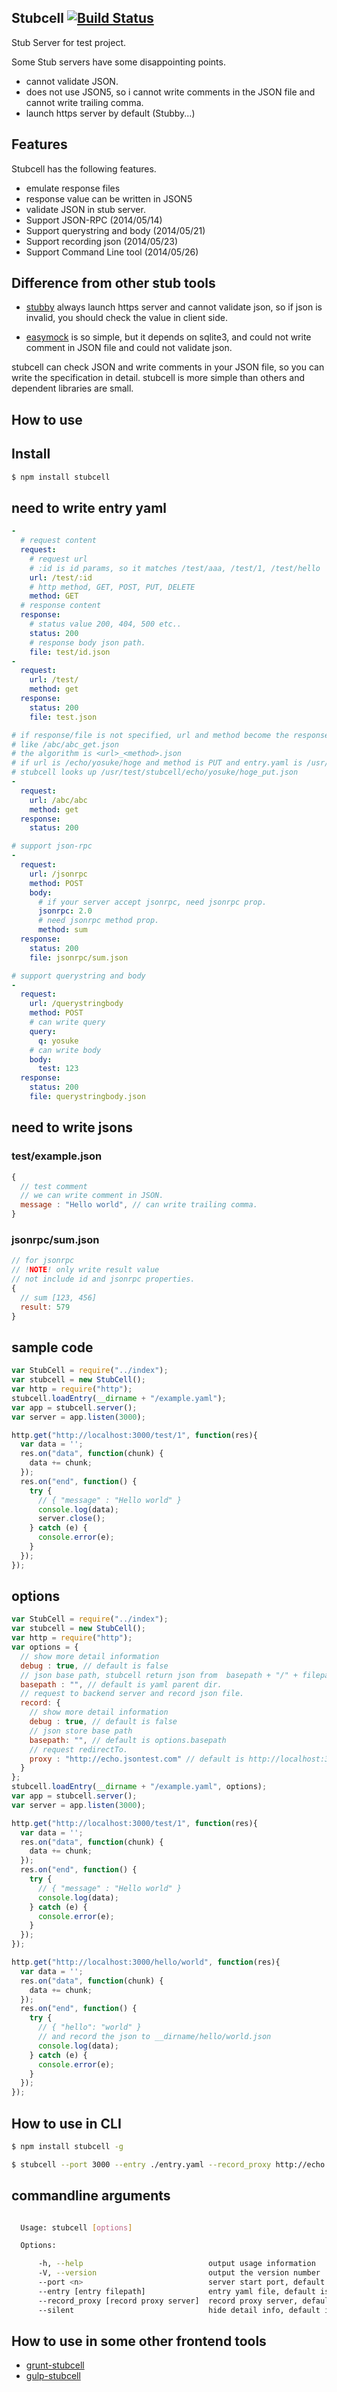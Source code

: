 Stubcell [![Build Status](https://travis-ci.org/yosuke-furukawa/stubcell.svg?branch=master)](https://travis-ci.org/yosuke-furukawa/stubcell)
---------------

Stub Server for test project.


Some Stub servers have some disappointing points.

- cannot validate JSON.
- does not use JSON5, so i cannot write comments in the JSON file and cannot write trailing comma.
- launch https server by default (Stubby...)

Features
---------------

Stubcell has the following features.

- emulate response files
- response value can be written in JSON5
- validate JSON in stub server.
- Support JSON-RPC (2014/05/14)
- Support querystring and body (2014/05/21)
- Support recording json (2014/05/23)
- Support Command Line tool (2014/05/26)

Difference from other stub tools
-----------------

- [stubby](https://github.com/mrak/stubby4node) always launch https server and cannot validate json, so if json is invalid, you should check the value in client side.

- [easymock](https://github.com/CyberAgent/node-easymock) is so simple, but it depends on sqlite3, and could not write comment in JSON file and could not validate json.

stubcell can check JSON and write comments in your JSON file, so you can write the specification in detail. stubcell is more simple than others and dependent libraries are small.

How to use
---------------

## Install

```sh
$ npm install stubcell
```

## need to write entry yaml

```yaml
-
  # request content
  request:
    # request url
    # :id is id params, so it matches /test/aaa, /test/1, /test/hello
    url: /test/:id
    # http method, GET, POST, PUT, DELETE
    method: GET
  # response content
  response:
    # status value 200, 404, 500 etc..
    status: 200
    # response body json path.
    file: test/id.json
-
  request:
    url: /test/
    method: get
  response:
    status: 200
    file: test.json

# if response/file is not specified, url and method become the response filepath
# like /abc/abc_get.json
# the algorithm is <url>_<method>.json
# if url is /echo/yosuke/hoge and method is PUT and entry.yaml is /usr/test/stubcell/entry.yaml
# stubcell looks up /usr/test/stubcell/echo/yosuke/hoge_put.json
-
  request:
    url: /abc/abc
    method: get
  response:
    status: 200

# support json-rpc
-
  request:
    url: /jsonrpc
    method: POST
    body:
      # if your server accept jsonrpc, need jsonrpc prop.
      jsonrpc: 2.0
      # need jsonrpc method prop.
      method: sum
  response:
    status: 200
    file: jsonrpc/sum.json

# support querystring and body
-
  request:
    url: /querystringbody
    method: POST
    # can write query
    query:
      q: yosuke
    # can write body
    body:
      test: 123
  response:
    status: 200
    file: querystringbody.json
```

## need to write jsons

### test/example.json

```javascript
{
  // test comment
  // we can write comment in JSON.
  message : "Hello world", // can write trailing comma.
}
```

### jsonrpc/sum.json

```javascript
// for jsonrpc
// !NOTE! only write result value
// not include id and jsonrpc properties.
{
  // sum [123, 456]
  result: 579
}
```

## sample code

```javascript
var StubCell = require("../index");
var stubcell = new StubCell();
var http = require("http");
stubcell.loadEntry(__dirname + "/example.yaml");
var app = stubcell.server();
var server = app.listen(3000);

http.get("http://localhost:3000/test/1", function(res){
  var data = '';
  res.on("data", function(chunk) {
    data += chunk;
  });
  res.on("end", function() {
    try {
      // { "message" : "Hello world" }
      console.log(data);
      server.close();
    } catch (e) {
      console.error(e);
    }
  });
});
```

## options

```javascript
var StubCell = require("../index");
var stubcell = new StubCell();
var http = require("http");
var options = {
  // show more detail information
  debug : true, // default is false
  // json base path, stubcell return json from  basepath + "/" + filepath
  basepath : "", // default is yaml parent dir.
  // request to backend server and record json file.
  record: {
    // show more detail information
    debug : true, // default is false
    // json store base path
    basepath: "", // default is options.basepath
    // request redirectTo.
    proxy : "http://echo.jsontest.com" // default is http://localhost:3001
  }
};
stubcell.loadEntry(__dirname + "/example.yaml", options);
var app = stubcell.server();
var server = app.listen(3000);

http.get("http://localhost:3000/test/1", function(res){
  var data = '';
  res.on("data", function(chunk) {
    data += chunk;
  });
  res.on("end", function() {
    try {
      // { "message" : "Hello world" }
      console.log(data);
    } catch (e) {
      console.error(e);
    }
  });
});

http.get("http://localhost:3000/hello/world", function(res){
  var data = '';
  res.on("data", function(chunk) {
    data += chunk;
  });
  res.on("end", function() {
    try {
      // { "hello": "world" }
      // and record the json to __dirname/hello/world.json
      console.log(data);
    } catch (e) {
      console.error(e);
    }
  });
});
```

How to use in CLI
---------------

```sh
$ npm install stubcell -g
```

```sh
$ stubcell --port 3000 --entry ./entry.yaml --record_proxy http://echo.jsontest.com
```

## commandline arguments

```sh

  Usage: stubcell [options]

  Options:

      -h, --help                            output usage information
      -V, --version                         output the version number
      --port <n>                            server start port, default is 8090
      --entry [entry filepath]              entry yaml file, default is /Users/furukawa.yosuke/Program/stubcell/entry.yaml
      --record_proxy [record proxy server]  record proxy server, default is null (no record file)
      --silent                              hide detail info, default is false
```

How to use in some other frontend tools
------------------

- [grunt-stubcell](https://github.com/yosuke-furukawa/grunt-stubcell)
- [gulp-stubcell](https://github.com/yosuke-furukawa/gulp-stubcell)
